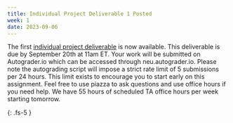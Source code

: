 ```yaml
---
title: Individual Project Deliverable 1 Posted  
week: 1
date: 2023-09-06
---
```


The first [individual project deliverable](https://neu-se.github.io/CS4530-Fall-2023/assignments/ip1) is now available. This deliverable is due by September 20th at 11am ET. Your work will be submitted on Autograder.io which can be accessed through neu.autograder.io. Please note the autograding script will impose a strict rate limit of 5 submissions per 24 hours. This limit exists to encourage you to start early on this assignment. Feel free to use piazza to ask questions and use office hours if you need help. We have 55 hours of scheduled TA office hours per week starting tomorrow.

{: .fs-5 }
